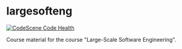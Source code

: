 # largesofteng

[![CodeScene Code Health](https://codescene.io/projects/43002/status-badges/code-health)](https://codescene.io/projects/43002)

Course material for the course "Large-Scale Software Engineering".
